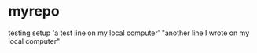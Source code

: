 # myrepo
testing setup
'a test line on my local computer' 
"another line I wrote on my local computer" 
